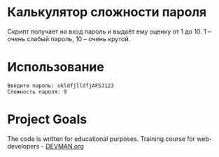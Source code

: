 # Калькулятор сложности пароля

Скрипт получает на вход пароль и выдаёт ему оценку от 1 до 10. 
1 – очень слабый пароль, 10 – очень крутой.

# Использование

```#!bash
Введите пароль: skldfjlldfjAFSJ123
Сложность пароля: 9
```

# Project Goals

The code is written for educational purposes. Training course for web-developers - [DEVMAN.org](https://devman.org)
